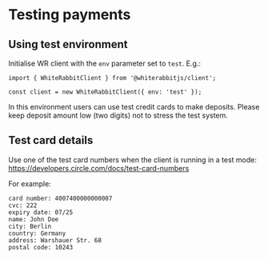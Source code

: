 # Testing payments

## Using test environment

Initialise WR client with the `env` parameter set to `test`. E.g.:

```
import { WhiteRabbitClient } from '@whiterabbitjs/client';

const client = new WhiteRabbitClient({ env: 'test' });
```

In this environment users can use test credit cards to make deposits. Please keep deposit amount low (two digits) not to stress the test system.

## Test card details

Use one of the test card numbers when the client is running in a test mode: https://developers.circle.com/docs/test-card-numbers

For example:

```
card number: 4007400000000007
cvc: 222
expiry date: 07/25
name: John Doe
city: Berlin
country: Germany
address: Warshauer Str. 68
postal code: 10243
```
